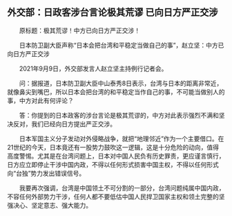 ## 外交部：日政客涉台言论极其荒谬 已向日方严正交涉
　　原标题：极其荒谬！中方已向日方严正交涉！

　　日本防卫副大臣声称“日本会把台湾和平稳定当做自己的事”，赵立坚：中方已向日方严正交涉

　　2021年9月9日，外交部发言人赵立坚主持例行记者会。

　　问：据报道，日本防卫副大臣中山泰秀8日表示，台湾与日本的距离非常近，就像鼻尖到嘴巴，所以日本会把台湾的和平稳定当作自己的事，不可能当做别人的事，中方对此有何评论？

　　答：你提到的日本政客的涉台言论是极其荒谬的，中方对此表示强烈不满和坚决反对，我们已经向日方提出严正交涉。

　　日本军国主义分子发动对外侵略战争，就把“地理邻近”作为一个主要借口。在21世纪的今天，日本竟还有一股势力鼓吹这一逻辑，这是十分危险的动向，值得高度警惕。尤其是在台湾问题上，日本对中国人民负有历史罪责，更应谨言慎行，日方应立即停止干涉中国内政，不得以任何形式损害中国主权，不得以任何形式向“台独”势力发出错误信号。

　　我要再次强调，台湾是中国领土不可分割的一部分，台湾问题纯属中国内政，不容任何外部势力干涉，任何人都不要低估中国人民捍卫国家主权和领土完整的坚强决心、坚定意志、强大能力。

